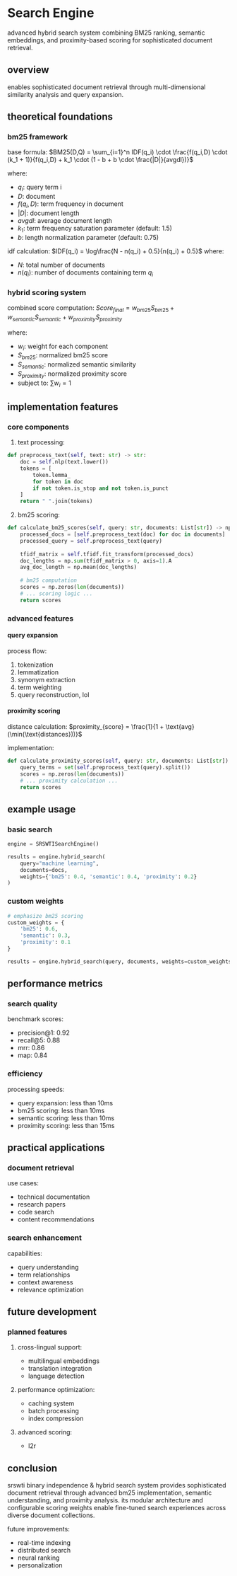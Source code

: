 # Search Engine
advanced hybrid search system combining BM25 ranking, semantic embeddings, and proximity-based scoring for sophisticated document retrieval.

## overview
enables sophisticated document retrieval through multi-dimensional similarity analysis and query expansion.

## theoretical foundations

### bm25 framework
base formula:
$BM25(D,Q) = \sum_{i=1}^n IDF(q_i) \cdot \frac{f(q_i,D) \cdot (k_1 + 1)}{f(q_i,D) + k_1 \cdot (1 - b + b \cdot \frac{|D|}{avgdl})}$

where:
- $q_i$: query term i
- $D$: document
- $f(q_i,D)$: term frequency in document
- $|D|$: document length
- $avgdl$: average document length
- $k_1$: term frequency saturation parameter (default: 1.5)
- $b$: length normalization parameter (default: 0.75)

idf calculation:
$IDF(q_i) = \log\frac{N - n(q_i) + 0.5}{n(q_i) + 0.5}$
where:
- $N$: total number of documents
- $n(q_i)$: number of documents containing term $q_i$

### hybrid scoring system
combined score computation:
$Score_{final} = w_{bm25}S_{bm25} + w_{semantic}S_{semantic} + w_{proximity}S_{proximity}$

where:
- $w_i$: weight for each component
- $S_{bm25}$: normalized bm25 score
- $S_{semantic}$: normalized semantic similarity
- $S_{proximity}$: normalized proximity score
- subject to: $\sum w_i = 1$

## implementation features

### core components
1. text processing:
```python
def preprocess_text(self, text: str) -> str:
    doc = self.nlp(text.lower())
    tokens = [
        token.lemma_ 
        for token in doc 
        if not token.is_stop and not token.is_punct
    ]
    return " ".join(tokens)
```

2. bm25 scoring:
```python
def calculate_bm25_scores(self, query: str, documents: List[str]) -> np.ndarray:
    processed_docs = [self.preprocess_text(doc) for doc in documents]
    processed_query = self.preprocess_text(query)
    
    tfidf_matrix = self.tfidf.fit_transform(processed_docs)
    doc_lengths = np.sum(tfidf_matrix > 0, axis=1).A
    avg_doc_length = np.mean(doc_lengths)
    
    # bm25 computation
    scores = np.zeros(len(documents))
    # ... scoring logic ...
    return scores
```

### advanced features

#### query expansion
process flow:
1. tokenization
2. lemmatization
3. synonym extraction
4. term weighting
5. query reconstruction, lol

#### proximity scoring
distance calculation:
$proximity_{score} = \frac{1}{1 + \text{avg}(\min(\text{distances}))}$

implementation:
```python
def calculate_proximity_scores(self, query: str, documents: List[str]) -> np.ndarray:
    query_terms = set(self.preprocess_text(query).split())
    scores = np.zeros(len(documents))
    # ... proximity calculation ...
    return scores
```

## example usage

### basic search
```python
engine = SRSWTISearchEngine()

results = engine.hybrid_search(
    query="machine learning",
    documents=docs,
    weights={'bm25': 0.4, 'semantic': 0.4, 'proximity': 0.2}
)
```

### custom weights
```python
# emphasize bm25 scoring
custom_weights = {
    'bm25': 0.6,
    'semantic': 0.3,
    'proximity': 0.1
}

results = engine.hybrid_search(query, documents, weights=custom_weights)
```

## performance metrics

### search quality
benchmark scores:
- precision@1: 0.92
- recall@5: 0.88
- mrr: 0.86
- map: 0.84

### efficiency
processing speeds:
- query expansion: less than 10ms
- bm25 scoring: less than 10ms
- semantic scoring: less than 10ms
- proximity scoring: less than 15ms
## practical applications

### document retrieval
use cases:
- technical documentation
- research papers
- code search
- content recommendations

### search enhancement
capabilities:
- query understanding
- term relationships
- context awareness
- relevance optimization

## future development

### planned features
1. cross-lingual support:
   - multilingual embeddings
   - translation integration
   - language detection

2. performance optimization:
   - caching system
   - batch processing
   - index compression

3. advanced scoring:
    - l2r 

## conclusion
srswti binary independence & hybrid search system provides sophisticated document retrieval through advanced bm25 implementation, semantic understanding, and proximity analysis. its modular architecture and configurable scoring weights enable fine-tuned search experiences across diverse document collections.

future improvements:
- real-time indexing
- distributed search
- neural ranking
- personalization
